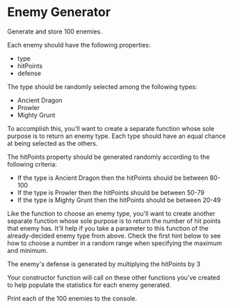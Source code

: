 # Enemy Generator

Generate and store 100 enemies.

Each enemy should have the following properties:
* type
* hitPoints
* defense

The type should be randomly selected among the following types:
* Ancient Dragon
* Prowler
* Mighty Grunt

To accomplish this, you'll want to create a separate function whose sole purpose is to return an enemy type. Each type should have an equal chance at being selected as the others.

The hitPoints property should be generated randomly according to the following criteria:
* If the type is Ancient Dragon then the hitPoints should be between 80-100
* If the type is Prowler then the hitPoints should be between 50-79
* If the type is Mighty Grunt then the hitPoints should be between 20-49

Like the function to choose an enemy type, you'll want to create another separate function whose sole purpose is to return the number of hit points that enemy has. It'll help if you take a parameter to this function of the already-decided enemy type from above. Check the first hint below to see how to choose a number in a random range when specifying the maximum and minimum.

The enemy's defense is generated by multiplying the hitPoints by 3

Your constructor function will call on these other functions you've created to help populate the statistics for each enemy generated.

Print each of the 100 enemies to the console.